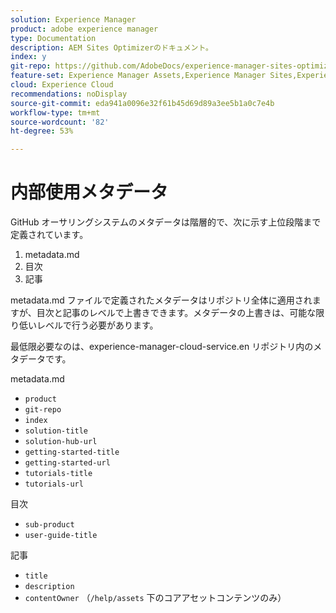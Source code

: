```yaml
---
solution: Experience Manager
product: adobe experience manager
type: Documentation
description: AEM Sites Optimizerのドキュメント。
index: y
git-repo: https://github.com/AdobeDocs/experience-manager-sites-optimizer.ja-JP
feature-set: Experience Manager Assets,Experience Manager Sites,Experience Manager, Experience Manager Forms, Experience Manager Cloud Manager
cloud: Experience Cloud
recommendations: noDisplay
source-git-commit: eda941a0096e32f61b45d69d89a3ee5b1a0c7e4b
workflow-type: tm+mt
source-wordcount: '82'
ht-degree: 53%

---
```



# 内部使用メタデータ

GitHub オーサリングシステムのメタデータは階層的で、次に示す上位段階まで定義されています。

1. metadata.md
1. 目次
1. 記事

metadata.md ファイルで定義されたメタデータはリポジトリ全体に適用されますが、目次と記事のレベルで上書きできます。メタデータの上書きは、可能な限り低いレベルで行う必要があります。

最低限必要なのは、experience-manager-cloud-service.en リポジトリ内のメタデータです。

metadata.md

* `product`
* `git-repo`
* `index`
* `solution-title`
* `solution-hub-url`
* `getting-started-title`
* `getting-started-url`
* `tutorials-title`
* `tutorials-url`

目次

* `sub-product`
* `user-guide-title`

記事

* `title`
* `description`
* `contentOwner` （`/help/assets` 下のコアアセットコンテンツのみ）


